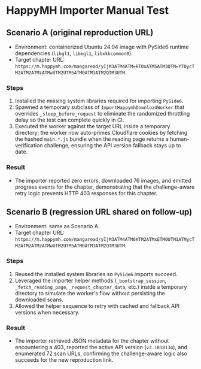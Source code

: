 # HappyMH Importer Manual Test

## Scenario A (original reproduction URL)
- Environment: containerized Ubuntu 24.04 image with PySide6 runtime dependencies (`libgl1`, `libegl1`, `libxkbcommon0`).
- Target chapter URL: `https://m.happymh.com/mangaread/yIjM3ATM4ATM=kTOxATM5ATM3QTM=YTOycTM2ATM2ATMzATMwUTM2UTM5ATM0ATM3ATM2QTM3UTM`.

### Steps
1. Installed the missing system libraries required for importing `PySide6`.
2. Spawned a temporary subclass of `ImportHappymhDownloadWorker` that overrides `_sleep_before_request` to eliminate the randomized throttling delay so the test can complete quickly in CI.
3. Executed the worker against the target URL inside a temporary directory; the worker now auto-primes Cloudflare cookies by fetching the hashed `main.*.js` bundle when the reading page returns a human-verification challenge, ensuring the API version fallback stays up to date.

### Result
- The importer reported zero errors, downloaded 76 images, and emitted progress events for the chapter, demonstrating that the challenge-aware retry logic prevents HTTP 403 responses for this chapter.

## Scenario B (regression URL shared on follow-up)
- Environment: same as Scenario A.
- Target chapter URL: `https://m.happymh.com/mangaread/yIjM3ATM4ATM0ATM2ATMxETM0UTM1ATMycTM2ATM2ATMzATMwUTM2UTM5ATM0ATM3ATM2QTM3UTM`.

### Steps
1. Reused the installed system libraries so `PySide6` imports succeed.
2. Leveraged the importer helper methods (`_bootstrap_session`, `_fetch_reading_page`, `_request_chapter_data`, etc.) inside a temporary directory to simulate the worker's flow without persisting the downloaded scans.
3. Allowed the helper sequence to retry with cached and fallback API versions when necessary.

### Result
- The importer retrieved JSON metadata for the chapter without encountering a 403, reported the active API version (`v3.1818134`), and enumerated 72 scan URLs, confirming the challenge-aware logic also succeeds for the new reproduction link.
